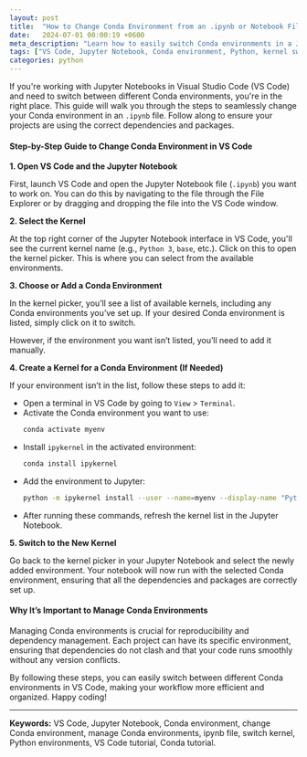 ```yaml
---
layout: post
title:  "How to Change Conda Environment from an .ipynb or Notebook File in VS Code"
date:   2024-07-01 00:00:19 +0600
meta_description: "Learn how to easily switch Conda environments in a Jupyter Notebook within Visual Studio Code (VS Code). Follow this step-by-step guide to ensure your projects use the correct dependencies and packages."
tags: ["VS Code, Jupyter Notebook, Conda environment, Python, kernel switch, ipynb, Visual Studio Code, programming tutorial, data science, environment management, Python environments, coding tips, developer guide, Conda tutorial"]
categories: python
---
```


If you're working with Jupyter Notebooks in Visual Studio Code (VS Code) and need to switch between different Conda environments, you're in the right place. This guide will walk you through the steps to seamlessly change your Conda environment in an `.ipynb` file. Follow along to ensure your projects are using the correct dependencies and packages.

#### Step-by-Step Guide to Change Conda Environment in VS Code

**1. Open VS Code and the Jupyter Notebook**

First, launch VS Code and open the Jupyter Notebook file (`.ipynb`) you want to work on. You can do this by navigating to the file through the File Explorer or by dragging and dropping the file into the VS Code window.

**2. Select the Kernel**

At the top right corner of the Jupyter Notebook interface in VS Code, you'll see the current kernel name (e.g., `Python 3`, `base`, etc.). Click on this to open the kernel picker. This is where you can select from the available environments.

**3. Choose or Add a Conda Environment**

In the kernel picker, you’ll see a list of available kernels, including any Conda environments you’ve set up. If your desired Conda environment is listed, simply click on it to switch.

However, if the environment you want isn’t listed, you’ll need to add it manually.

**4. Create a Kernel for a Conda Environment (If Needed)**

If your environment isn’t in the list, follow these steps to add it:

- Open a terminal in VS Code by going to `View` > `Terminal`.
- Activate the Conda environment you want to use:
  ```bash
  conda activate myenv
  ```
- Install `ipykernel` in the activated environment:
  ```bash
  conda install ipykernel
  ```
- Add the environment to Jupyter:
  ```bash
  python -m ipykernel install --user --name=myenv --display-name "Python (myenv)"
  ```
- After running these commands, refresh the kernel list in the Jupyter Notebook.

**5. Switch to the New Kernel**

Go back to the kernel picker in your Jupyter Notebook and select the newly added environment. Your notebook will now run with the selected Conda environment, ensuring that all the dependencies and packages are correctly set up.

#### Why It’s Important to Manage Conda Environments

Managing Conda environments is crucial for reproducibility and dependency management. Each project can have its specific environment, ensuring that dependencies do not clash and that your code runs smoothly without any version conflicts.

By following these steps, you can easily switch between different Conda environments in VS Code, making your workflow more efficient and organized. Happy coding!

---

**Keywords:** VS Code, Jupyter Notebook, Conda environment, change Conda environment, manage Conda environments, ipynb file, switch kernel, Python environments, VS Code tutorial, Conda tutorial.